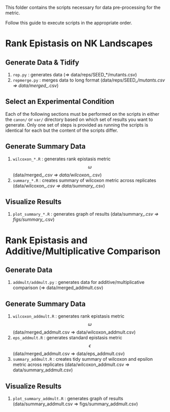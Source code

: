 This folder contains the scripts necessary for data pre-processing for the metric.

Follow this guide to execute scripts in the appropriate order.
# Rank Epistasis on NK Landscapes

## Generate Data & Tidify
1. `rep.py` : generates data (=> data/reps/SEED_*/mutants.csv)
2. `repmerge.py` : merges data to long format (data/reps/SEED_*/mutants.csv => data/merged_*.csv)

## Select an Experimental Condition

Each of the following sections must be performed on the scripts in either the `canon/` or `var/` directory based on which set of results you want to generate. Only one set of steps is provided as running the scripts is identical for each but the content of the scripts differ.
## Generate Summary Data

1. `wilcoxon_*.R` : generates rank epistasis metric $$\omega$$ (data/merged_*.csv => data/wilcoxon_*.csv)
2. `summary_*.R` : creates summary of wilcoxon metric across replicates (data/wilcoxon_*.csv => data/summary_*.csv)

## Visualize Results

1. `plot_summary_*.R` : generates graph of results (data/summary_*.csv => figs/summary_*.csv)

# Rank Epistasis and Additive/Multiplicative Comparison

## Generate Data

1. `addmult/addmult.py` : generates data for additive/multiplicative comparison (=> data/merged_addmult.csv)
## Generate Summary Data

1. `wilcoxon_addmult.R` : generates rank epistasis metric $$\omega$$ (data/merged_addmult.csv => data/wilcoxon_addmult.csv)
2. `eps_addmult.R` : generates standard epistasis metric $$\epsilon$$ (data/merged_addmult.csv => data/eps_addmult.csv)
3. `summary_addmult.R` : creates tidy summary of wilcoxon and epsilon metric across replicates (data/wilcoxon_addmult.csv => data/summary_addmult.csv)

## Visualize Results

1. `plot_summary_addmult.R` : generates graph of results (data/summary_addmult.csv => figs/summary_addmult.csv)